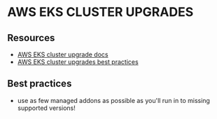 # AWS EKS CLUSTER UPGRADES

## Resources
- [AWS EKS cluster upgrade docs](https://docs.aws.amazon.com/eks/latest/userguide/update-cluster.html)
- [AWS EKS cluster upgrades best practices](https://docs.aws.amazon.com/eks/latest/best-practices/cluster-upgrades.html)

## Best practices
- use as few managed addons as possible as you'll run in to missing supported versions!
